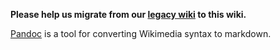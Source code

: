 **Please help us migrate from our [legacy wiki](http://synergy-project.org/wiki/) to this wiki.**

[Pandoc](http://pandoc.org/try/) is a tool for converting Wikimedia syntax to markdown.